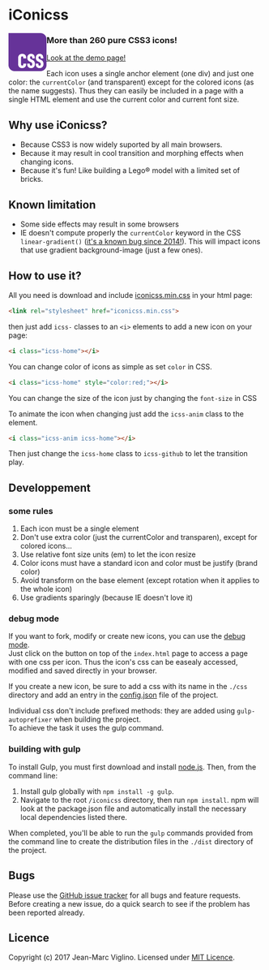 # iConicss

<img src="https://raw.githubusercontent.com/github/explore/6c6508f34230f0ac0d49e847a326429eefbfc030/topics/css/css.png" width="75" align="left" />

### More than 260 pure CSS3 icons!
[Look at the demo page!](http://viglino.github.io/iconicss/)

Each icon uses a single anchor element (one div) and just one color: the `currentColor` (and transparent) except for the colored icons (as the name suggests). Thus they can easily be included in a page with a single HTML element and use the current color and current font size.

## Why use iConicss?

* Because CSS3 is now widely suported by all main browsers.
* Because it may result in cool transition and morphing effects when changing icons.
* Because it's fun! Like building a Lego:registered: model with a limited set of bricks.

## Known limitation
* Some side effects may result in some browsers
* IE doesn't compute properly the `currentColor` keyword in the CSS `linear-gradient()` 
([it's a known bug since 2014!](https://developer.microsoft.com/en-us/microsoft-edge/platform/issues/1328019/)).
This will impact icons that use gradient background-image (just a few ones).

## How to use it?

All you need is download and include [iconicss.min.css](https://rawgit.com/Viglino/iconicss/master/dist/iconicss.min.css) in your html page:
````html
<link rel="stylesheet" href="iconicss.min.css">
````
then just add `icss-` classes to an `<i>` elements to add a new icon on your page:
````html
<i class="icss-home"></i>
````

You can change color of icons as simple as set `color` in CSS.
````html
<i class="icss-home" style="color:red;"></i>
````
You can change the size of the icon just by changing the `font-size` in CSS
  
To animate the icon when changing just add the `icss-anim` class to the element.
````html
<i class="icss-anim icss-home"></i>
````
Then just change the `icss-home` class to `icss-github` to let the transition play.

## Developpement

### some rules

1. Each icon must be a single element
2. Don't use extra color (just the currentColor and transparen), except for colored icons...
3. Use relative font size units (em) to let the icon resize 
4. Color icons must have a standard icon and color must be justify (brand color)
5. Avoid transform on the base element (except rotation when it applies to the whole icon)
6. Use gradients sparingly (because IE doesn't love it)

### debug mode

If you want to fork, modify or create new icons, you can use the [debug mode](https://viglino.github.io/iconicss/?debug&icon=bug).   
Just click on the button on top of the `index.html` page to access a page with one css per icon. Thus the icon's css can be easealy accessed, modified and saved directly in your browser.

If you create a new icon, be sure to add a css with its name in the `./css` directory and add an entry in the [config.json](https://github.com/Viglino/iconicss/blob/master/config.json) file of the project.

Individual css don't include prefixed methods: they are added using `gulp-autoprefixer` when building the project.     
To achieve the task it uses the gulp command. 

### building with gulp

To install Gulp, you must first download and install [node.js](https://nodejs.org/en/).
Then, from the command line:
1. Install gulp globally with `npm install -g gulp`.
2. Navigate to the root `/iconicss` directory, then run `npm install`. npm will look at the package.json file and automatically install the necessary local dependencies listed there.

When completed, you'll be able to run the `gulp` commands provided from the command line to create the distribution files in the `./dist` directory of the project.

## Bugs

Please use the [GitHub issue tracker](https://github.com/Viglino/iconicss/issues) for all bugs and feature requests. Before creating a new issue, do a quick search to see if the problem has been reported already.

## Licence
Copyright (c) 2017 Jean-Marc Viglino. Licensed under [MIT Licence](https://github.com/michaelmawhinney/elementary/blob/master/LICENSE).
